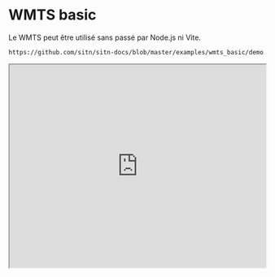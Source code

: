 # WMTS basic

Le WMTS peut être utilisé sans passé par Node.js ni Vite.   

```html reference title="/demo.html"
https://github.com/sitn/sitn-docs/blob/master/examples/wmts_basic/demo.html
```

<iframe
  width="100%"
  height="400px"
  src="https://sitn.ne.ch/services/examples/wmts_basic/demo.html">
</iframe>
